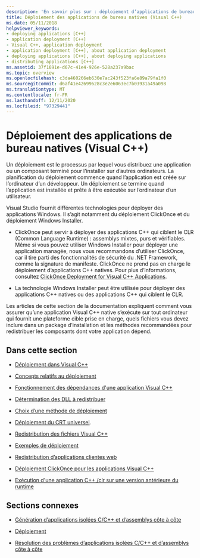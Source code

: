 ```yaml
---
description: 'En savoir plus sur : déploiement d’applications de bureau natives (Visual C++)'
title: Déploiement des applications de bureau natives (Visual C++)
ms.date: 05/11/2018
helpviewer_keywords:
- deploying applications [C++]
- application deployment [C++]
- Visual C++, application deployment
- application deployment [C++], about application deployment
- deploying applications [C++], about deploying applications
- distributing applications [C++]
ms.assetid: 37f1691e-d67c-41e4-926e-528a237a9bac
ms.topic: overview
ms.openlocfilehash: c3da460266eb630e7ac243f523fa6e89a79fa1f0
ms.sourcegitcommit: d6af41e42699628c3e2e6063ec7b03931a49a098
ms.translationtype: MT
ms.contentlocale: fr-FR
ms.lasthandoff: 12/11/2020
ms.locfileid: "97329441"
---
```

# <a name="deploying-native-desktop-applications-visual-c"></a>Déploiement des applications de bureau natives (Visual C++)

Un déploiement est le processus par lequel vous distribuez une application ou un composant terminé pour l’installer sur d’autres ordinateurs. La planification du déploiement commence quand l’application est créée sur l’ordinateur d’un développeur. Un déploiement se termine quand l’application est installée et prête à être exécutée sur l’ordinateur d’un utilisateur.

Visual Studio fournit différentes technologies pour déployer des applications Windows. Il s’agit notamment du déploiement ClickOnce et du déploiement Windows Installer.

- ClickOnce peut servir à déployer des applications C++ qui ciblent le CLR (Common Language Runtime) : assemblys mixtes, purs et vérifiables. Même si vous pouvez utiliser Windows Installer pour déployer une application managée, nous vous recommandons d’utiliser ClickOnce, car il tire parti des fonctionnalités de sécurité du .NET Framework, comme la signature de manifeste. ClickOnce ne prend pas en charge le déploiement d’applications C++ natives. Pour plus d’informations, consultez [ClickOnce Deployment for Visual C++ Applications](clickonce-deployment-for-visual-cpp-applications.md).

- La technologie Windows Installer peut être utilisée pour déployer des applications C++ natives ou des applications C++ qui ciblent le CLR.

Les articles de cette section de la documentation expliquent comment vous assurer qu’une application Visual C++ native s’exécute sur tout ordinateur qui fournit une plateforme cible prise en charge, quels fichiers vous devez inclure dans un package d’installation et les méthodes recommandées pour redistribuer les composants dont votre application dépend.

## <a name="in-this-section"></a>Dans cette section

- [Déploiement dans Visual C++](deployment-in-visual-cpp.md)

- [Concepts relatifs au déploiement](deployment-concepts.md)

- [Fonctionnement des dépendances d'une application Visual C++](understanding-the-dependencies-of-a-visual-cpp-application.md)

- [Détermination des DLL à redistribuer](determining-which-dlls-to-redistribute.md)

- [Choix d’une méthode de déploiement](choosing-a-deployment-method.md)

- [Déploiement du CRT universel](universal-crt-deployment.md).

- [Redistribution des fichiers Visual C++](redistributing-visual-cpp-files.md)

- [Exemples de déploiement](deployment-examples.md)

- [Redistribution d’applications clientes web](redistributing-web-client-applications.md)

- [Déploiement ClickOnce pour les applications Visual C++](clickonce-deployment-for-visual-cpp-applications.md)

- [Exécution d'une application C++ /clr sur une version antérieure du runtime](running-a-cpp-clr-application-on-a-previous-runtime-version.md)

## <a name="related-sections"></a>Sections connexes

- [Génération d’applications isolées C/C++ et d’assemblys côte à côte](../build/building-c-cpp-isolated-applications-and-side-by-side-assemblies.md)

- [Déploiement](/dotnet/framework/deployment/index)

- [Résolution des problèmes d’applications isolées C/C++ et d’assemblys côte à côte](../build/troubleshooting-c-cpp-isolated-applications-and-side-by-side-assemblies.md)
